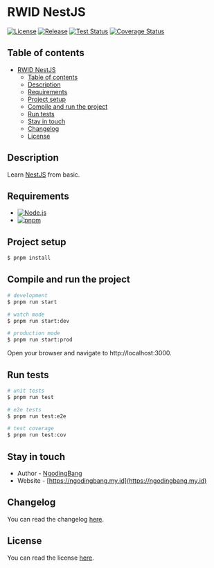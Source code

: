 # RWID NestJS

[![License](https://badgen.net/github/license/ngodingbang/rwid-nestjs 'License')](LICENSE.md)
[![Release](https://badgen.net/github/release/ngodingbang/rwid-nestjs 'Release')](https://github.com/ngodingbang/rwid-nestjs/releases)
[![Test Status](https://github.com/ngodingbang/rwid-nestjs/actions/workflows/main.yml/badge.svg 'Test Status')](https://github.com/ngodingbang/rwid-nestjs/actions/workflows/main.yml)
[![Coverage Status](https://codecov.io/gh/ngodingbang/rwid-nestjs/graph/badge.svg?token=6TZK7PQBR5 'Coverage Status')](https://codecov.io/gh/ngodingbang/rwid-nestjs)

## Table of contents

- [RWID NestJS](#rwid-nestjs)
  - [Table of contents](#table-of-contents)
  - [Description](#description)
  - [Requirements](#requirements)
  - [Project setup](#project-setup)
  - [Compile and run the project](#compile-and-run-the-project)
  - [Run tests](#run-tests)
  - [Stay in touch](#stay-in-touch)
  - [Changelog](#changelog)
  - [License](#license)

## Description

Learn [NestJS](https://nestjs.com) from basic.

## Requirements

- [![Node.js](https://img.shields.io/badge/Node.js%20^22.15.0-43853D?logo=node.js&logoColor=white 'Node.js')](https://nodejs.org)
- [![pnpm](https://img.shields.io/badge/pnpm%20^10.11.0-F69220?logo=pnpm&logoColor=white 'pnpm')](https://pnpm.io)

## Project setup

```bash
$ pnpm install
```

## Compile and run the project

```bash
# development
$ pnpm run start

# watch mode
$ pnpm run start:dev

# production mode
$ pnpm run start:prod
```

Open your browser and navigate to http://localhost:3000.

## Run tests

```bash
# unit tests
$ pnpm run test

# e2e tests
$ pnpm run test:e2e

# test coverage
$ pnpm run test:cov
```

## Stay in touch

- Author - [NgodingBang](https://threads.net/@ngodingbang)
- Website - [https://ngodingbang.my.id](https://ngodingbang.my.id)

## Changelog

You can read the changelog [here](CHANGELOG.md).

## License

You can read the license [here](LICENSE.md).
